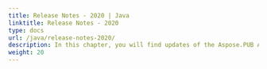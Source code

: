 ```yaml
---
title: Release Notes - 2020 | Java
linktitle: Release Notes - 2020
type: docs
url: /java/release-notes-2020/
description: In this chapter, you will find updates of the Aspose.PUB API solution for Java divided into sections according to the version of the release of 2020.
weight: 20
---
```

